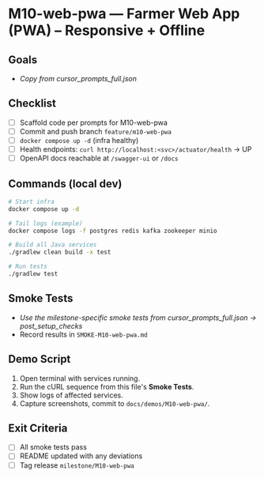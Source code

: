 # M10-web-pwa — Farmer Web App (PWA) – Responsive + Offline

## Goals
- _Copy from cursor_prompts_full.json_

## Checklist
- [ ] Scaffold code per prompts for M10-web-pwa
- [ ] Commit and push branch `feature/m10-web-pwa`
- [ ] `docker compose up -d` (infra healthy)
- [ ] Health endpoints: `curl http://localhost:<svc>/actuator/health` → UP
- [ ] OpenAPI docs reachable at `/swagger-ui` or `/docs`

## Commands (local dev)
```bash
# Start infra
docker compose up -d

# Tail logs (example)
docker compose logs -f postgres redis kafka zookeeper minio

# Build all Java services
./gradlew clean build -x test

# Run tests
./gradlew test
```

## Smoke Tests
- _Use the milestone-specific smoke tests from cursor_prompts_full.json → post_setup_checks_
- Record results in `SMOKE-M10-web-pwa.md`

## Demo Script
1) Open terminal with services running.
2) Run the cURL sequence from this file's **Smoke Tests**.
3) Show logs of affected services.
4) Capture screenshots, commit to `docs/demos/M10-web-pwa/`.

## Exit Criteria
- [ ] All smoke tests pass
- [ ] README updated with any deviations
- [ ] Tag release `milestone/M10-web-pwa`
